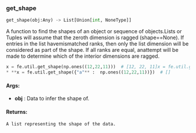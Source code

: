 

### get_shape
```python
get_shape(obj:Any) -> List[Union[int, NoneType]]
```
A function to find the shapes of an object or sequence of objects.Lists or Tuples will assume that the zeroth dimension is ragged (shape==None). If entries in the list havemismatched ranks, then only the list dimension will be considered as part of the shape. If all ranks are equal, anattempt will be made to determine which of the interior dimensions are ragged.
```python
x = fe.util.get_shape(np.ones((12,22,11)))  # [12, 22, 11]x = fe.util.get_shape([np.ones((12,22,11)), np.ones((18, 5))])  # [None]x = fe.util.get_shape([np.ones((12,22,11)), np.ones((18, 5, 4))])  # [None, None, None, None]x = fe.util.get_shape([np.ones((12,22,11)), np.ones((12, 22, 4))])  # [None, 12, 22, None]
* **x = fe.util.get_shape({"a"** :  np.ones((12,22,11))})  # []
```

#### Args:

* **obj** :  Data to infer the shape of.

#### Returns:
    A list representing the shape of the data.